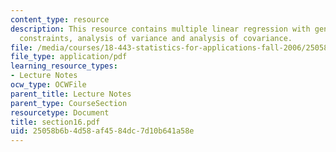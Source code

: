 ```yaml
---
content_type: resource
description: This resource contains multiple linear regression with general linear
  constraints, analysis of variance and analysis of covariance.
file: /media/courses/18-443-statistics-for-applications-fall-2006/25058b6b4d58af4584dc7d10b641a58e_section16.pdf
file_type: application/pdf
learning_resource_types:
- Lecture Notes
ocw_type: OCWFile
parent_title: Lecture Notes
parent_type: CourseSection
resourcetype: Document
title: section16.pdf
uid: 25058b6b-4d58-af45-84dc-7d10b641a58e
---
```

